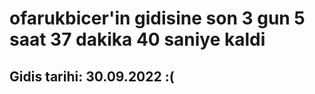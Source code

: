 # ofarukbicer'in gidisine son 3 gun 5 saat 37 dakika 40 saniye kaldi

## Gidis tarihi: 30.09.2022 :(